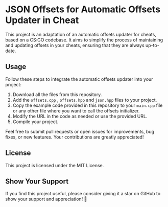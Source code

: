 # JSON Offsets for Automatic Offsets Updater in Cheat

This project is an adaptation of an automatic offsets updater for cheats, based on a CS:GO codebase. It aims to simplify the process of maintaining and updating offsets in your cheats, ensuring that they are always up-to-date.

## Usage

Follow these steps to integrate the automatic offsets updater into your project:

1. Download all the files from this repository.
2. Add the `offsets.cpp` , `offsets.hpp` and `json.hpp` files to your project.
3. Copy the example code provided in this repository to your `main.cpp` file or any other file where you want to call the offsets initializer.
4. Modify the URL in the code as needed or use the provided URL.
5. Compile your project.

Feel free to submit pull requests or open issues for improvements, bug fixes, or new features. Your contributions are greatly appreciated!

## License

This project is licensed under the MIT License.

## Show Your Support

If you find this project useful, please consider giving it a star on GitHub to show your support and appreciation! 🌟

